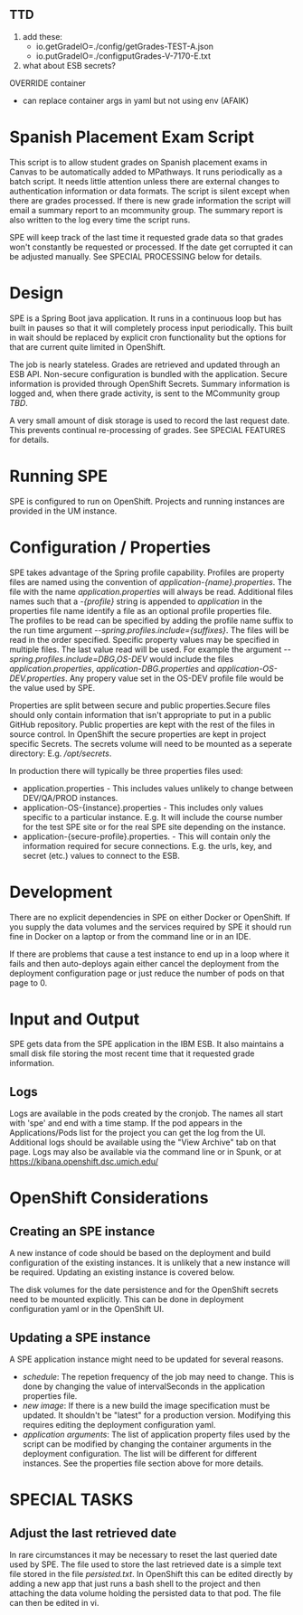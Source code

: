 ## TTD
1. add these:
    * io.getGradeIO=./config/getGrades-TEST-A.json 
    * io.putGradeIO=./configputGrades-V-7170-E.txt
1. what about ESB secrets?
 

OVERRIDE container
- can replace container args in yaml but not using env (AFAIK)

# Spanish Placement Exam Script

This script is to allow student grades on Spanish placement exams in
Canvas to be automatically added to MPathways.  It runs
periodically as a batch script.  It needs little attention unless
there are external changes to authentication information or data
formats.  The script is silent except when there are grades processed.
If there is new grade information the script will email a 
summary report to an mcommunity group.  The summary report is also
written to the log every time the script runs.

SPE will keep track of the last time it requested grade data so that
grades won't constantly be requested or processed.  If the date get
corrupted it can be adjusted manually.  See SPECIAL PROCESSING below
for details.

# Design
SPE is a Spring Boot java application. It runs in a continuous loop  but has 
built in pauses so that it will completely process input periodically. This 
built in wait should be replaced by explicit cron functionality but the 
options for that
are current quite limited in OpenShift.

The job is nearly stateless.  Grades are retrieved and updated
through an ESB API.  Non-secure configuration is bundled with the
application. Secure information is provided through OpenShift
Secrets.  Summary information is logged and, when there grade
activity, is sent to the MCommunity group *TBD*.

A very small amount of disk storage is used to record the last request
date.  This prevents continual re-processing of grades. 
See SPECIAL FEATURES for details.
 

# Running SPE

SPE is configured to run on OpenShift.  Projects and running instances
are provided in the UM instance.

# Configuration / Properties

SPE takes advantage of the Spring profile capability. Profiles are property files are named 
using the convention of *application-\{name\}.properties*.
The file with the name *application.properties* will always be read.  Additional 
files names such that a *-{profile}* string is appended  to *application* in the properties file name
identify a file as an optional profile properties file.  
The profiles to be read  can be specified by adding the profile name
suffix to the run time 
argument *--spring.profiles.include={suffixes}*.  The files will be read in the 
order specified.  Specific property values may be specified in multiple files.  The last value
read will be used. For example the argument *--spring.profiles.include=DBG,OS-DEV* would
include the files *application.properties*, *application-DBG.properties* 
and *application-OS-DEV.properties*.  Any propery value set in the OS-DEV
profile file would be the value used by SPE.

Properties are split between secure and public properties.Secure files should
only contain information that isn't appropriate to put in a public GitHub
repository. Public properties are kept with the rest of the files in 
source control.   In OpenShift 
the secure properties are kept in project specific Secrets.  The secrets volume 
will need to be mounted as a seperate directory:  E.g. */opt/secrets*. 

In production there will typically be three properties files used:

 * application.properties - This includes values unlikely to change between DEV/QA/PROD instances.
 * application-OS-{instance}.properties - This includes only values specific to a 
 particular instance.  E.g. It will include the course number for the test SPE site 
 or for the real SPE site depending on the instance.
 * application-{secure-profile}.properties. - This will contain only the 
 information required for secure connections.  E.g. the urls, key, and secret (etc.)
 values to connect to the ESB. 

# Development

There are no explicit dependencies in SPE on either Docker or
OpenShift.  If you supply the data volumes and the services required
by SPE it should run fine in Docker on a laptop or from the command
line or in an IDE.

If there are problems that cause a test instance to end up in a loop
where it fails and then auto-deploys again either cancel the
deployment from the deployment configuration page or just reduce the
number of pods on that page to 0.

# Input and Output
SPE gets data from the SPE application in the IBM ESB.  It also
maintains a small disk file storing the most recent time that it requested
grade information.

## Logs

Logs are available in the pods created by the cronjob.  The
names all start with 'spe' and end with a time stamp. If the pod
appears in the Applications/Pods list for the project you can get the
log from the UI. Additional logs should be available using the "View
Archive" tab on that page.  Logs may also be available via the command
line or in Spunk, or at
https://kibana.openshift.dsc.umich.edu/

# OpenShift Considerations

## Creating an SPE instance
A new instance of code should be based on the deployment and build
configuration of the existing instances.  It is unlikely that a new
instance will be required.  Updating an existing instance is covered
below.

The disk volumes for the date persistence and for the OpenShift
secrets need to be mounted explicitly.  This can be done in deployment
configuration yaml or in the OpenShift UI.

## Updating a SPE instance

A SPE application instance might need to be updated for several reasons.

- *schedule*: The repetion frequency of the job may need to change.
  This is done by changing the value of intervalSeconds in the
  application properties file.
- *new image*: If there is a new build the image specification must be
updated. It shouldn't be "latest" for a production version.  Modifying
this requires editing the deployment configuration yaml.
- *application arguments*:  The list of application property files used by the script can
be modified by changing the container arguments in the deployment
configuration. The list will be different for different instances.
See the properties file section above for more details.

# SPECIAL TASKS

## Adjust the last retrieved date

In rare circumstances it may be necessary to reset the last queried
date used by SPE.  The file used to store the last retrieved date is a
simple text file stored in the file *persisted.txt*.  In OpenShift
this can be edited directly by adding a new app that just runs a bash
shell to the project and then attaching the data volume holding the
persisted data to that pod. The file can then be edited in vi.
 
